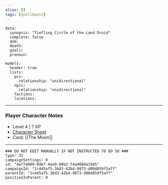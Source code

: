 ```yaml
---
alias: []
tags: [SpellQuest]
---
```

```RpgManagerData
data: 
  synopsis: "Tiefling Circle of the Land Druid"
  complete: false
  dob: 
  death: 
  goals: 
  pronoun: 
```
```RpgManager
models: 
  header: true
  lists: 
    pcs: 
      relationship: "unidirectional"
    npcs: 
      relationship: "unidirectional"
    factions: 
    locations: 
```
---
### Player Character Notes
 - Level 4 | ? XP
 - [Character Sheet](https://www.dndbeyond.com/characters/84631781)
 - Card: [[The Moon]]


---
```RpgManagerID
### DO NOT EDIT MANUALLY IF NOT INSTRUCTED TO DO SO ###
type: 32
campaignSettings: 0
id: "4a774009-94b7-4ee9-80b2-f4a4084a1945"
campaignId: "1c445af5-36d3-42b4-9873-d00d859f5aff"
parentId: "1c445af5-36d3-42b4-9873-d00d859f5aff"
positionInParent: 0
```



